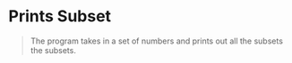 # Prints Subset
> The program takes in a set of numbers and prints out all the subsets the subsets.
